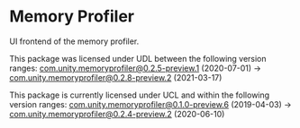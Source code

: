 # Memory Profiler

UI frontend of the memory profiler.

This package was licensed under UDL between the following version ranges:
com.unity.memoryprofiler@0.2.5-preview.1 (2020-07-01) -> com.unity.memoryprofiler@0.2.8-preview.2 (2021-03-17)

This package is currently licensed under UCL and within the following version ranges:
com.unity.memoryprofiler@0.1.0-preview.6 (2019-04-03) -> com.unity.memoryprofiler@0.2.4-preview.2 (2020-06-10)